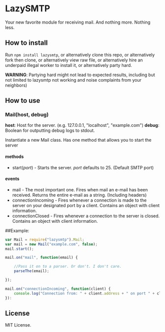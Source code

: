 # LazySMTP
Your new favorite module for receiving mail. And nothing more. Nothing less.

## How to install
Run `npm install lazysmtp`, or alternatively clone this repo, or alternatively fork then clone, or alternatively view raw file, or alternatively hire an underpaid illegal worker to install it, or alternatively party hard.
 
**WARNING**: Partying hard might not lead to expected results, including but not limited to lazysmtp not working and noise complaints from your neighbors)
 
## How to use
### Mail(host, debug)
**host**: Host for the server. (e.g. 127.0.0.1, "localhost", "example.com")
**debug**: Boolean for outputting debug logs to stdout.

Instantiate a new Mail class. Has one method that allows you to start the server

#### methods
* start(*port*) - Starts the server. *port* defaults to 25. (Default SMTP port)

#### events
* mail - The most important one. Fires when mail an e-mail has been received. Returns the entire e-mail as a string. (Including headers)
* connectionIncoming - Fires whenever a connection is made to the server on your designated port by a client. Contains an object with client information.
* connectionClosed - Fires whenever a connection to the server is closed. Contains an object with client information.

##Example:

```javascript
var Mail = require("lazysmtp").Mail;
var mail = new Mail("example.com", false);
mail.start();

mail.on("mail", function(email) {

    //Pass it on to a parser. Or don't. I don't care.
    parseThe(email);

});

mail.on("connectionIncoming", function(client) {
    console.log("Connection from: " + client.address + " on port " + client.port);
}):
```


## License
MIT License.
